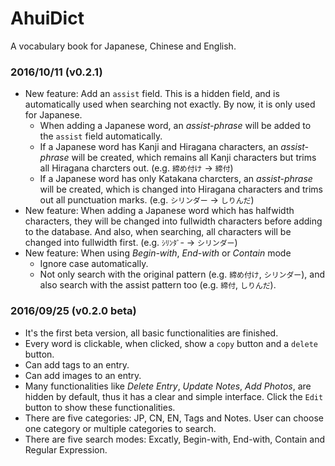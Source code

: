 # AhuiDict

A vocabulary book for Japanese, Chinese and English.


### 2016/10/11 (v0.2.1) ###

  - New feature: Add an `assist` field. This is a hidden field, and is automatically used when searching not exactly. By now, it is only used for Japanese.
    * When adding a Japanese word, an _assist-phrase_ will be added to the `assist` field automatically.
    * If a Japanese word has Kanji and Hiragana characters, an _assist-phrase_ will be created, which remains all Kanji characters but trims all Hiragana charcters out. (e.g. `締め付け` -> `締付`)
    * If a Japanese word has only Katakana charcters, an _assist-phrase_ will be created, which is changed into Hiragana characters and trims out all punctuation marks. (e.g. `シリンダー` -> `しりんだ`)
  - New feature: When adding a Japanese word which has halfwidth characters, they will be changed into fullwidth characters before adding to the database. And also, when searching, all characters will be changed into fullwidth first. (e.g. `ｼﾘﾝﾀﾞｰ` -> `シリンダー`)
  - New feature: When using _Begin-with_, _End-with_ or _Contain_ mode
    * Ignore case automatically.
    * Not only search with the original pattern (e.g. `締め付け`, `シリンダー`), and also search with the assist pattern too (e.g. `締付`, `しりんだ`).

### 2016/09/25 (v0.2.0 beta) ###


  - It's the first beta version, all basic functionalities are finished.
  - Every word is clickable, when clicked, show a `copy` button and a `delete` button.
  - Can add tags to an entry.
  - Can add images to an entry.
  - Many functionalities like _Delete Entry_, _Update Notes_, _Add Photos_, are hidden by default, thus it has a clear and simple interface. Click the `Edit` button to show these functionalities.
  - There are five categories: JP, CN, EN, Tags and Notes. User can choose one category or multiple categories to search.
  - There are five search modes: Excatly, Begin-with, End-with, Contain and Regular Expression.
